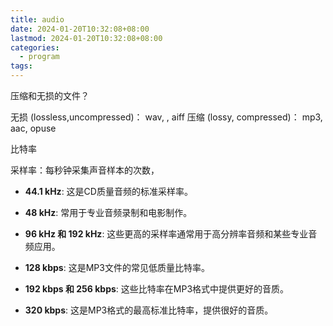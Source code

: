 ```yaml
---
title: audio
date: 2024-01-20T10:32:08+08:00
lastmod: 2024-01-20T10:32:08+08:00
categories:
  - program
tags:
---
```


压缩和无损的文件？

无损 (lossless,uncompressed)： wav, , aiff
压缩 (lossy, compressed)： mp3, aac, opuse

比特率


采样率：每秒钟采集声音样本的次数，
- **44.1 kHz**: 这是CD质量音频的标准采样率。
- **48 kHz**: 常用于专业音频录制和电影制作。
- **96 kHz 和 192 kHz**: 这些更高的采样率通常用于高分辨率音频和某些专业音频应用。


- **128 kbps**: 这是MP3文件的常见低质量比特率。
- **192 kbps 和 256 kbps**: 这些比特率在MP3格式中提供更好的音质。
- **320 kbps**: 这是MP3格式的最高标准比特率，提供很好的音质。